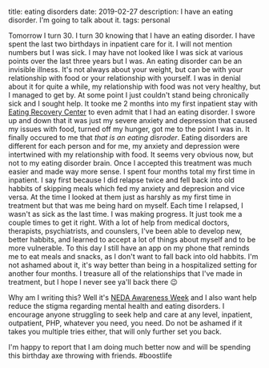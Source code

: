 title: eating disorders
date: 2019-02-27
description: I have an eating disorder.  I'm going to talk about it.
tags: personal

Tomorrow I turn 30. I turn 30 knowing that I have an eating disorder.  I have spent the last two birthdays in inpatient care for it.  I will not mention numbers but I was sick.  I may have not looked like I was sick at various points over the last three years but I was.  An eating disorder can be an invisible illness.  It's not always about your weight, but can be with your relationship with food or your relationship with yourself.  I was in denial about it for quite a while, my relationship with food was not very healthy, but I managed to get by.  At some point I just couldn't stand being chronically sick and I sought help.  It tooke me 2 months into my first inpatient stay with [Eating Recovery Center](https://www.eatingrecoverycenter.com/) to even admit that I had an eating disorder.  I swore up and down that it was just my severe anxiety and depression that caused my issues with food, turned off my hunger, got me to the point I was in.  It finally occured to me that _that is an eating disroder_.  Eating disorders are different for each person and for me, my anxiety and depression were intertwined with my relationship with food.  It seems very obvious now, but not to my eating disorder brain.  Once I accepted this treatment was much easier and made way more sense.  I spent four months total my first time in inpatient.  I say first because I did relapse twice and fell back into old habbits of skipping meals which fed my anxiety and depresion and vice versa.  At the time I looked at them just as harshly as my first time in treatment but that was me being hard on myself.  Each time I relapsed, I wasn't as sick as the last time.  I was making progress.  It just took me a couple times to get it right.  With a lot of help from medical doctors, therapists, psychiatrists, and counslers, I've been able to develop new, better habbits, and learned to accept a lot of things about myself and to be more vulnerable.  To this day I still have an app on my phone that reminds me to eat meals and snacks, as I don't want to fall back into old habbits.  I'm not ashamed about it, it's way better than being in a hospitalized setting for another four months. I treasure all of the relationships that I've made in treatment, but I hope I never see ya'll back there 😉 

Why am I writing this?  Well it's [NEDA Awareness Week](https://www.nationaleatingdisorders.org/get-involved/nedawareness) and I also want help reduce the stigma regarding mental health and eating disorders.  I encourage anyone struggling to seek help and care at any level, inpatient, outpatient, PHP, whatever you need, you need.  Do not be ashamed if it takes you multiple tries either, that will only further set you back.

I'm happy to report that I am doing much better now and will be spending this birthday axe throwing with friends. #boostlife